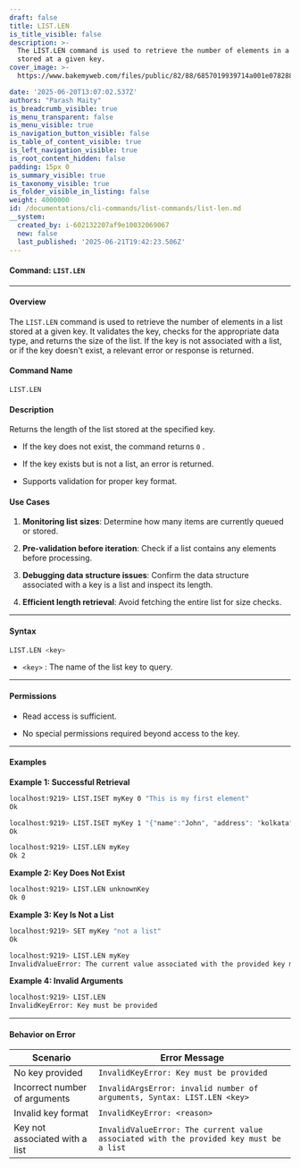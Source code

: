 ```yaml
---
draft: false
title: LIST.LEN
is_title_visible: false
description: >-
  The LIST.LEN command is used to retrieve the number of elements in a list
  stored at a given key. 
cover_image: >-
  https://www.bakemyweb.com/files/public/82/88/6857019939714a001e078288/i/5c/5e/685701b8a14834001f8a5c5e/original?name=logo-large.png&mimetype=image/png&cd=inline

date: '2025-06-20T13:07:02.537Z'
authors: "Parash Maity"
is_breadcrumb_visible: true
is_menu_transparent: false
is_menu_visible: true
is_navigation_button_visible: false
is_table_of_content_visible: true
is_left_navigation_visible: true
is_root_content_hidden: false
padding: 15px 0
is_summary_visible: true
is_taxonomy_visible: true
is_folder_visible_in_listing: false
weight: 4000000
id: /documentations/cli-commands/list-commands/list-len.md
__system:
  created_by: i-602132207af9e10032069067
  new: false
  last_published: '2025-06-21T19:42:23.506Z'
---
```

#### Command: `LIST.LEN` 

***

#### Overview

The `LIST.LEN` command is used to retrieve the number of elements in a list stored at a given key. It validates the key, checks for the appropriate data type, and returns the size of the list. If the key is not associated with a list, or if the key doesn't exist, a relevant error or response is returned.

#### Command Name

 `LIST.LEN` 

#### Description

Returns the length of the list stored at the specified key.

* If the key does not exist, the command returns `0` .

* If the key exists but is not a list, an error is returned.

* Supports validation for proper key format.

#### Use Cases

1. **Monitoring list sizes**: Determine how many items are currently queued or stored.

2. **Pre-validation before iteration**: Check if a list contains any elements before processing.

3. **Debugging data structure issues**: Confirm the data structure associated with a key is a list and inspect its length.

4. **Efficient length retrieval**: Avoid fetching the entire list for size checks.

***

#### Syntax

```bash 
LIST.LEN <key>
```

*  `<key>` : The name of the list key to query.

***

#### Permissions

* Read access is sufficient.

* No special permissions required beyond access to the key.

***

#### Examples

**Example 1: Successful Retrieval**

```bash 
localhost:9219> LIST.ISET myKey 0 "This is my first element"
Ok

localhost:9219> LIST.ISET myKey 1 "{"name":"John", "address": "kolkata"}"
Ok

localhost:9219> LIST.LEN myKey
Ok 2
```

**Example 2: Key Does Not Exist**

```bash 
localhost:9219> LIST.LEN unknownKey
Ok 0
```

**Example 3: Key Is Not a List**

```bash 
localhost:9219> SET myKey "not a list"
Ok

localhost:9219> LIST.LEN myKey
InvalidValueError: The current value associated with the provided key must be a list
```

**Example 4: Invalid Arguments**

```bash 
localhost:9219> LIST.LEN
InvalidKeyError: Key must be provided
```

***

#### Behavior on Error

| Scenario                       | Error Message                                                                            |
| ------------------------------ | ---------------------------------------------------------------------------------------- |
| No key provided                |  `InvalidKeyError: Key must be provided`                                                 |
| Incorrect number of arguments  |  `InvalidArgsError: invalid number of arguments, Syntax: LIST.LEN <key>`                 |
| Invalid key format             |  `InvalidKeyError: <reason>`                                                             |
| Key not associated with a list |  `InvalidValueError: The current value associated with the provided key must be a list`  |


 
